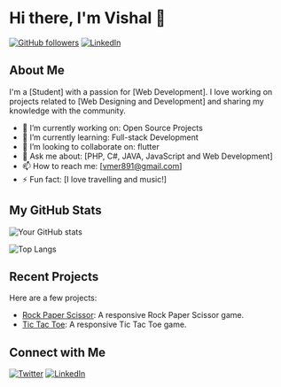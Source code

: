 # Hi there, I'm Vishal 👋

[![GitHub followers](https://img.shields.io/github/followers/yourusername?label=Follow&style=social)](https://github.com/vishalmer)
[![LinkedIn](https://img.shields.io/badge/LinkedIn-Profile-blue)](https://www.linkedin.com/in/vishal-mer)

## About Me

I'm a [Student] with a passion for [Web Development]. I love working on projects related to [Web Designing and Development] and sharing my knowledge with the community.

- 🔭 I’m currently working on: Open Source Projects
- 🌱 I’m currently learning: Full-stack Development
- 👯 I’m looking to collaborate on: flutter
- 💬 Ask me about: [PHP, C#, JAVA, JavaScript and Web Development]
- 📫 How to reach me: [vmer891@gmail.com]
- ⚡ Fun fact: [I love travelling and music!]

## My GitHub Stats

![Your GitHub stats](https://github-readme-stats.vercel.app/api?username=vishalmer&show_icons=true&theme=radical)

![Top Langs](https://github-readme-stats.vercel.app/api/top-langs/?username=vishalmer&layout=compact&theme=radical)

## Recent Projects

Here are a few projects:

- [Rock Paper Scissor](https://github.com/VishalMer/Projects/tree/main/Rock%20Paper%20Scissor): A responsive Rock Paper Scissor game.
- [Tic Tac Toe](https://github.com/VishalMer/Projects/tree/main/Tic%20Tac%20Toe): A responsive Tic Tac Toe game.

## Connect with Me

[![Twitter](https://img.shields.io/badge/Twitter-Profile-blue)](https://twitter.com/itz_mer_)
[![LinkedIn](https://img.shields.io/badge/LinkedIn-Profile-blue)](https://www.linkedin.com/in/vishal-mer)

